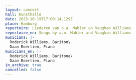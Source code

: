 ```yaml
---
layout: concert
hall: Kunsthalle
date: 2023-10-19T17:00:14.129Z
place: Hamburg
repertoire: Liederen van o.a. Mahler en Vaughan Williams
repertoire_en: Songs by a.o. Mahler and Vaughan Williams
musicians: |-
  Roderick Williams, Bariton\
  Daan Boertien, Piano
musicians_en: |-
  Roderick Williams, Baritone\
  Daan Boertien, Piano
in_archive: true
cancelled: false
---
```


